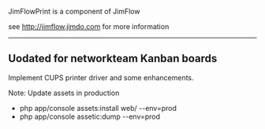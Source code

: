 JimFlowPrint is a component of JimFlow

see http://jimflow.jimdo.com for more information


----

## Uodated for networkteam Kanban boards

Implement CUPS printer driver and some enhancements.

Note: Update assets in production

* php app/console assets:install web/ --env=prod
* php app/console assetic:dump --env=prod
